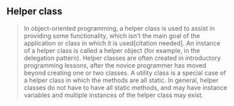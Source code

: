 ## Helper class

> In object-oriented programming, a helper class is used to assist in providing some functionality, which isn't the main goal of the application or class in which it is used[citation needed]. An instance of a helper class is called a helper object (for example, in the delegation pattern). 
Helper classes are often created in introductory programming lessons, after the novice programmer has moved beyond creating one or two classes. 
A utility class is a special case of a helper class in which the methods are all static. In general, helper classes do not have to have all static methods, and may have instance variables and multiple instances of the helper class may exist.
